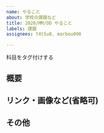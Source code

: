 ```yaml
---
name: やること
about: 学校の課題など
title: 2020/MM/DD やること
labels: 課題
assignees: t4t5u0, marbou090

---
```


科目をタグ付けする

## 概要


## リンク・画像など(省略可)


## その他
